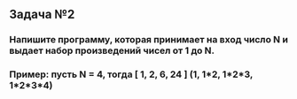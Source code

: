 ## Задача №2

### Напишите программу, которая принимает на вход число N и выдает набор произведений чисел от 1 до N.
### Пример: пусть N = 4, тогда [ 1, 2, 6, 24 ] (1, 1\*2, 1\*2\*3, 1\*2\*3\*4)